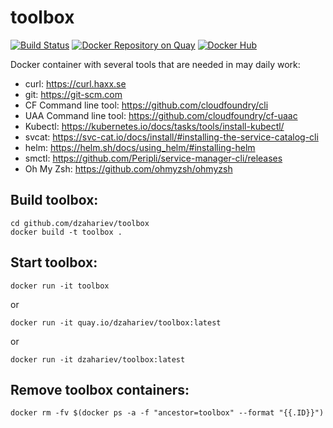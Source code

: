 # toolbox

[![Build Status](https://travis-ci.org/dzahariev/toolbox.svg?branch=master)](https://travis-ci.org/dzahariev/toolbox)
[![Docker Repository on Quay](https://quay.io/repository/dzahariev/toolbox/status "Docker Repository on Quay")](https://quay.io/repository/dzahariev/toolbox)
[![Docker Hub](https://img.shields.io/badge/docker-ready-blue.svg)](https://registry.hub.docker.com/repository/docker/dzahariev/toolbox)

Docker container with several tools that are needed in may daily work:

- curl: https://curl.haxx.se
- git: https://git-scm.com
- CF Command line tool: https://github.com/cloudfoundry/cli
- UAA Command line tool: https://github.com/cloudfoundry/cf-uaac
- Kubectl: https://kubernetes.io/docs/tasks/tools/install-kubectl/
- svcat: https://svc-cat.io/docs/install/#installing-the-service-catalog-cli
- helm: https://helm.sh/docs/using_helm/#installing-helm
- smctl: https://github.com/Peripli/service-manager-cli/releases
- Oh My Zsh: https://github.com/ohmyzsh/ohmyzsh

## Build toolbox:

```
cd github.com/dzahariev/toolbox
docker build -t toolbox .
```

## Start toolbox:

```
docker run -it toolbox
```

or

```
docker run -it quay.io/dzahariev/toolbox:latest 

```

or

```
docker run -it dzahariev/toolbox:latest 

```

## Remove toolbox containers:

```
docker rm -fv $(docker ps -a -f "ancestor=toolbox" --format "{{.ID}}")
```
